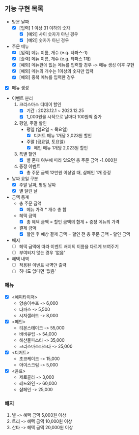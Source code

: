 ## 기능 구현 목록

- 방문 날짜 
  - [x] [입력] 1 이상 31 이하의 숫자
    - [x] [예외] 사이 숫자가 아닌 경우
    - [x] [예외] 숫자가 아닌 경우

- 주문 메뉴
  - [x] [입력] 메뉴 이름, 개수 (e.g. 타파스-1)
  - [x] [출력] 메뉴 이름, 개수 (e.g. 타파스 1개)
  - [x] [예외] 메뉴판에 없는 메뉴를 입력할 경우     -> 메뉴 생성 이후 구현
  - [x] [예외] 메뉴의 개수는 1이상의 숫자만 입력
  - [x] [예외] 중복 메뉴를 입력한 경우

- [x] 메뉴 생성

- 이벤트 분리
  1. 크리스마스 디데이 할인
     - [x] 기간 : 2023.12.1 ~ 2023.12.25
     - [x] 1_000원을 시작으로 날마다 100원씩 증가
  2. 평일, 주말 할인
     - 평일 (일요일 ~ 목요일)
       - [x] 디저트 메뉴 1개당 2,023원 할인
     - 주말 (금요일, 토요일)
       - [x] 메인 메뉴 1개당 2,023원 할인
  3. 특별 할인
     - [x] 별 존재 여부에 따라 있으면 총 주문 금액 -1_000원
  4. 증정 이벤트
     - [x] 총 주문 금액 12만원 이상일 때, 샴페인 1개 증정

- 날짜 요일 구분
  - [x] 주말 날짜, 평일 날짜
  - [x] 별 달린 날

- 금액 통계
  - 총 주문 금액
    - [x] 메뉴 가격 * 개수 총 합
  - 혜택 금액
    - [x] 총 혜택 금액 = 할인 금액의 합계 + 증정 메뉴의 가격
  - 결제 금액
    - [x] 할인 후 예상 결제 금액 = 할인 전 총 주문 금액 - 할인 금액

- 배지
  - [ ] 혜택 금액에 따라 이벤트 배지의 이름을 다르게 보여주기
  - [ ] 부여되지 않는 경우 '없음'

- 혜택 내역
  - [ ] 적용된 이벤트 내역만 출력
  - [ ] 하나도 없다면 '없음'

### 메뉴
  - [x] <애피타이저>
    - 양송이수프 -> 6,000
    - 타파스    -> 5,500
    - 시저샐러드 -> 8,000
  - [x] <메인>
    - 티본스테이크 -> 55,000
    - 바비큐립    -> 54,000
    - 해산물파스타 -> 35,000
    - 크리스마스파스타 -> 25,000
  - [x] <디저트>
    - 초코케이크 -> 15,000
    - 아이스크림 -> 5,000
  - [x] <음료>
    - 제로콜라 -> 3,000
    - 레드와인 -> 60,000
    - 샴페인 -> 25,000

### 배지
1. 별    -> 혜택 금액 5,000원 이상
2. 트리   -> 혜택 금액 10,000원 이상 
3. 산타   -> 혜택 금액 20,000원 이상